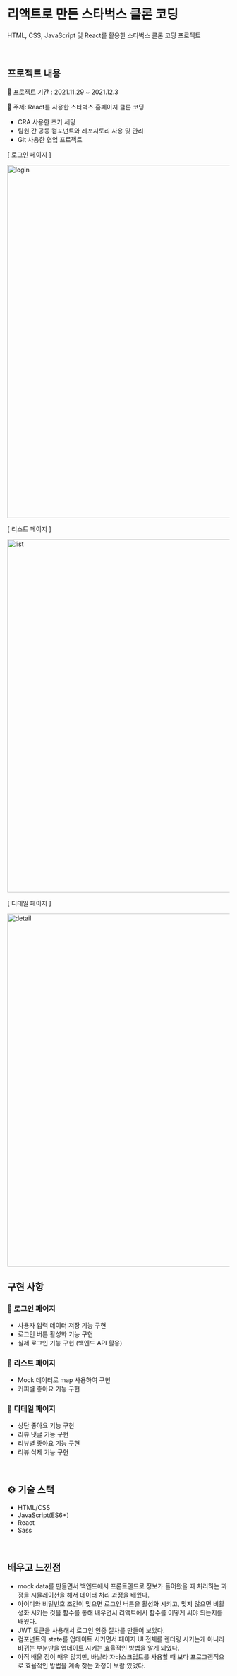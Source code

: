 # 리액트로 만든 스타벅스 클론 코딩 

HTML, CSS, JavaScript 및 React를 활용한 스타벅스 클론 코딩 프로젝트

<br>

## 프로젝트 내용
📆 프로젝트 기간 : 2021.11.29 ~ 2021.12.3

📌 주제: React를 사용한 스타벅스 홈페이지 클론 코딩
- CRA 사용한 초기 세팅
- 팀원 간 공동 컴포넌트와 레포지토리 사용 및 관리
- Git 사용한 협업 프로젝트

<p>[ 로그인 페이지 ]</p>
<img width="800" alt="login" src="https://user-images.githubusercontent.com/89235056/145535872-2df3ecef-769b-42b7-8643-2cf8d8da737a.jpg">
<br>
<p>[ 리스트 페이지 ]</p>
<img width="800" alt="list" src="https://user-images.githubusercontent.com/89235056/145535963-adb4228f-4de7-43c4-be27-e5a3090af0b4.png">
<br>
<p>[ 디테일 페이지 ]</p>
<img width="800" alt="detail" src="https://user-images.githubusercontent.com/89235056/145536017-5f3dacd3-c5d5-445d-98da-32bc6fe2e216.png">

<br>

## 구현 사항

### 🔐 로그인 페이지
- 사용자 입력 데이터 저장 기능 구현
- 로그인 버튼 활성화 기능 구현
- 실제 로그인 기능 구현 (백엔드 API 활용)

### 📑 리스트 페이지
- Mock 데이터로 map 사용하여 구현
- 커피별 좋아요 기능 구현

### 🧾 디테일 페이지
- 상단 좋아요 기능 구현
- 리뷰 댓글 기능 구현
- 리뷰별 좋아요 기능 구현
- 리뷰 삭제 기능 구현

<br>

## ⚙️ 기술 스택
- HTML/CSS
- JavaScript(ES6+)
- React
- Sass

<br>

## 배우고 느낀점

- mock data를 만들면서 백엔드에서 프론트엔드로 정보가 들어왔을 때 처리하는 과정을 시뮬레이션을 해서 데이터 처리 과정을 배웠다.
- 아이디와 비밀번호 조건이 맞으면 로그인 버튼을 활성화 시키고, 맞지 않으면 비활성화 시키는 것을 함수를 통해 배우면서 리액트에서 함수를 어떻게 써야 되는지를 배웠다.
- JWT 토큰을 사용해서 로그인 인증 절차를 만들어 보았다.
- 컴포넌트의 state를 업데이트 시키면서 페이지 UI 전체를 렌더링 시키는게 아니라 바뀌는 부분만을 업데이트 시키는 효율적인 방법을 알게 되었다.
- 아직 배울 점이 매우 많지만, 바닐라 자바스크립트를 사용할 때 보다 프로그램적으로 효율적인 방법을 계속 찾는 과정이 보람 있었다.
